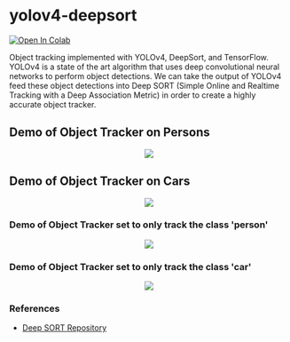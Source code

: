 # yolov4-deepsort
[![Open In Colab](https://colab.research.google.com/assets/colab-badge.svg)](https://colab.research.google.com/drive/1fe17ThS0sKWpdDFITD9qyKdw-yV3tyUc?usp=sharing)

Object tracking implemented with YOLOv4, DeepSort, and TensorFlow. YOLOv4 is a state of the art algorithm that uses deep convolutional neural networks to perform object detections. We can take the output of YOLOv4 feed these object detections into Deep SORT (Simple Online and Realtime Tracking with a Deep Association Metric) in order to create a highly accurate object tracker.

## Demo of Object Tracker on Persons
<p align="center"><img src="data/helpers/demo.gif"\></p>

## Demo of Object Tracker on Cars
<p align="center"><img src="data/helpers/cars.gif"\></p>

### Demo of Object Tracker set to only track the class 'person'
<p align="center"><img src="data/helpers/demo.gif"\></p>

### Demo of Object Tracker set to only track the class 'car'
<p align="center"><img src="data/helpers/cars.gif"\></p>

### References
  * [Deep SORT Repository](https://github.com/nwojke/deep_sort)
